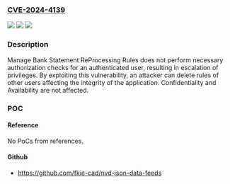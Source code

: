 ### [CVE-2024-4139](https://cve.mitre.org/cgi-bin/cvename.cgi?name=CVE-2024-4139)
![](https://img.shields.io/static/v1?label=Product&message=SAP%20S%2F4%20HANA%20(Manage%20Bank%20Statement%20Reprocessing%20Rules)&color=blue)
![](https://img.shields.io/static/v1?label=Version&message=%3D%20SAPSCORE%20131%20&color=brighgreen)
![](https://img.shields.io/static/v1?label=Vulnerability&message=CWE-862%3A%20Missing%20Authorization&color=brighgreen)

### Description

Manage Bank Statement ReProcessing Rules does not perform necessary authorization checks for an authenticated user, resulting in escalation of privileges. By exploiting this vulnerability, an attacker can delete rules of other users affecting the integrity of the application. Confidentiality and Availability are not affected.

### POC

#### Reference
No PoCs from references.

#### Github
- https://github.com/fkie-cad/nvd-json-data-feeds

